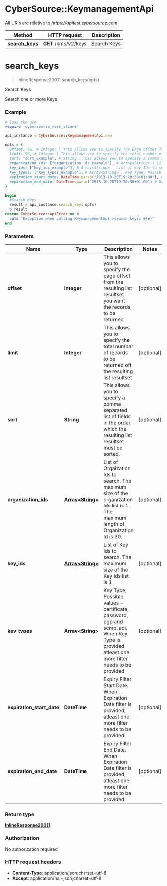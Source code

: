 # CyberSource::KeymanagementApi

All URIs are relative to *https://apitest.cybersource.com*

Method | HTTP request | Description
------------- | ------------- | -------------
[**search_keys**](KeymanagementApi.md#search_keys) | **GET** /kms/v2/keys | Search Keys


# **search_keys**
> InlineResponse20011 search_keys(opts)

Search Keys

Search one or more Keys

### Example
```ruby
# load the gem
require 'cybersource_rest_client'

api_instance = CyberSource::KeymanagementApi.new

opts = { 
  offset: 56, # Integer | This allows you to specify the page offset from the resulting list resultset you want the records to be returned
  limit: 56, # Integer | This allows you to specify the total number of records to be returned off the resulting list resultset
  sort: "sort_example", # String | This allows you to specify a comma separated list of fields in the order which the resulting list resultset must be sorted.
  organization_ids: ["organization_ids_example"], # Array<String> | List of Orgaization Ids to search. The maximum size of the organization Ids list is 1. The maximum length of Organization Id is 30.
  key_ids: ["key_ids_example"], # Array<String> | List of Key Ids to search. The maximum size of the Key Ids list is 1
  key_types: ["key_types_example"], # Array<String> | Key Type, Possible values -  certificate, password, pgp and scmp_api. When Key Type is provided atleast one more filter needs to be provided
  expiration_start_date: DateTime.parse("2013-10-20T19:20:30+01:00"), # DateTime | Expiry Filter Start Date. When Expiration Date filter is provided, atleast one more filter needs to be provided
  expiration_end_date: DateTime.parse("2013-10-20T19:20:30+01:00") # DateTime | Expiry Filter End Date. When Expiration Date filter is provided, atleast one more filter needs to be provided
}

begin
  #Search Keys
  result = api_instance.search_keys(opts)
  p result
rescue CyberSource::ApiError => e
  puts "Exception when calling KeymanagementApi->search_keys: #{e}"
end
```

### Parameters

Name | Type | Description  | Notes
------------- | ------------- | ------------- | -------------
 **offset** | **Integer**| This allows you to specify the page offset from the resulting list resultset you want the records to be returned | [optional] 
 **limit** | **Integer**| This allows you to specify the total number of records to be returned off the resulting list resultset | [optional] 
 **sort** | **String**| This allows you to specify a comma separated list of fields in the order which the resulting list resultset must be sorted. | [optional] 
 **organization_ids** | [**Array&lt;String&gt;**](String.md)| List of Orgaization Ids to search. The maximum size of the organization Ids list is 1. The maximum length of Organization Id is 30. | [optional] 
 **key_ids** | [**Array&lt;String&gt;**](String.md)| List of Key Ids to search. The maximum size of the Key Ids list is 1 | [optional] 
 **key_types** | [**Array&lt;String&gt;**](String.md)| Key Type, Possible values -  certificate, password, pgp and scmp_api. When Key Type is provided atleast one more filter needs to be provided | [optional] 
 **expiration_start_date** | **DateTime**| Expiry Filter Start Date. When Expiration Date filter is provided, atleast one more filter needs to be provided | [optional] 
 **expiration_end_date** | **DateTime**| Expiry Filter End Date. When Expiration Date filter is provided, atleast one more filter needs to be provided | [optional] 

### Return type

[**InlineResponse20011**](InlineResponse20011.md)

### Authorization

No authorization required

### HTTP request headers

 - **Content-Type**: application/json;charset=utf-8
 - **Accept**: application/hal+json;charset=utf-8



